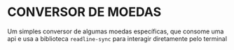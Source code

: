 # CONVERSOR DE MOEDAS
Um simples conversor de algumas moedas específicas, que consome uma api e usa a biblioteca `readline-sync` para interagir diretamente pelo terminal

